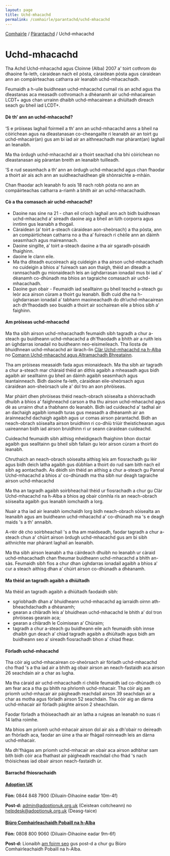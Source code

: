 ```yaml
---
layout: page
title: Uchd-mhacachd
permalink: /comhairle/parantachd/uchd-mhacachd
---
```

[Comhairle]({site.baseurl}/comhairle/) / [Pàrantachd]({site.baseurl}/comhairle/parantachd/) / Uchd-mhacachd

# Uchd-mhacachd

Tha Achd Uchd-mhacachd agus Cloinne (Alba) 2007 a' toirt cothrom do dhaoine fa-leth, càraidean nach eil pòsta, càraidean pòsta agus càraidean ann an compàirteachas catharra air leanabh uchd-mhacachadh.  

Feumaidh a h-uile buidhnean uchd-mhacachd cumail ris an achd agus tha dleastanas aca measadh cothromach a dhèanamh air uchd-mhacairean LCDT+ agus chan urrainn dhaibh uchd-mhacairean a dhiùltadh dìreach seach gu bheil iad LCDT+.

#### Dè th’ ann an uchd-mhacachd?

‘S e pròiseas laghail foirmeil a th’ ann an uchd-mhacachd anns a bheil na còirichean agus na dleastanasan co-cheangailte ri leanabh air an toirt gu uchd-mhacair(an) gus am bi iad air an aithneachadh mar phàrant(an) laghail an leanaibh.

Ma tha òrdugh uchd-mhacachd air a thoirt seachad cha bhi còirichean no dleastanasan aig pàrantan breith an leanaibh tuilleadh.

‘S e rud seasmhach a th’ ann an òrdugh uchd-mhacachd agus chan fhaodar a thoirt air ais ach ann an suidheachaidhean glè shònraichte a-mhàin.

Chan fhaodar ach leanabh fo aois 18 nach robh pòsta no ann an compàirteachas catharra a-riamh a bhith air an uchd-mhacachadh.

#### Cò a tha comasach air uchd-mhacachd?

*   Daoine nas sìne na 21 - chan eil crìoch laghail ann ach bidh buidhnean uchd-mhacachd a’ sireadh daoine aig a bheil an lùth corporra agus inntinn gus leanabh a thogail.
*   Càraidean (a’ toirt a-steach càraidean aon-sheòrsach) a tha pòsta, ann an compàirtichean catharra no a tha a’ fuireach ri chèile ann an dàimh seasmhach agus maireannach.
*   Daoine singilte, a’ toirt a-steach daoine a tha air sgaradh-pòsaidh fhaighinn.
*   daoine le clann eile.
*   Ma tha dìteadh eucoireach aig cuideigin a tha airson uchd-mhacachadh no cuideigin a bhios a’ fuireach san aon thaigh, thèid an dìteadh a rannsachadh gu mionaideach leis an ùghdarrasan ionadail mus bi iad a’ dèanamh co-dhùnadh ma bhios an tagraiche comasach air uchd-mhacachadh.
*   Daoine gun obair - Feumaidh iad sealltainn gu bheil teachd a-steach gu leòr aca airson cùram a thoirt gu leanabh. Bidh cuid dhe na h-ùghdarrasan ionadail a’ tabhann maoineachadh do dh’uchd-mhacairean ach dh’fhaodadh seo buaidh a thoirt air sochairean eile a bhios sibh a’ faighinn.

#### Am pròiseas uchd-mhacachd

Ma tha sibh airson uchd-mhacachadh feumaidh sibh tagradh a chur a-steach gu buidheann uchd-mhacachd a dh'fhaodadh a bhith air a ruith leis an ùghdarras ionadail no buidheann neo-eisimeileach. Tha lìosta de bhuidhnean uchd-mhacachd air làrach-lìn [Clàr Uchd-mhacachd na h-Alba](http://www.scotlandsadoptionregister.org.uk/) no [Comann Uchd-mhacachd agus Altramachadh Bhreatainn](https://corambaaf.org.uk/).  

Tha am pròiseas measaidh fada agus mionaideach. Ma tha sibh air tagradh a chur a-steach mar chàraid thèid an dithis agaibh a mheasadh agus bidh agaibh air sealltainn gu bheil an dàimh agaibh seasmhach agus leantainneach. Bidh daoine fa-leth, càraidean eile-sheòrsach agus càraidean aon-sheòrsach uile a' dol tro an aon phròiseas.

Mar phàirt dhen phròiseas thèid neach-obrach sòisealta a shònrachadh dhuibh a bhios a' faighneachd carson a tha thu airson uchd-mhacachd agus dè as urrainn dhut a thabhann do leanabh. Bidh iad cuideachd a' tadhal air an dachaigh agaibh iomadh turas gus measadh a dhèanamh air an àrainneachd dachaigh agaibh agus ur comas airson pàrantachd. Bidh an neach-obrach sòisealta airson bruidhinn ri co-dhiù triùir theistichearan agus uaireannan bidh iad airson bruidhinn ri ur seann càraidean cuideachd.

Cuideachd feumaidh sibh aithisg mheidigeach fhaighinn bhon doctair agaibh gus sealltainn gu bheil sibh fallain gu leòr airson cùram a thoirt do leanabh.  

Chruthaich an neach-obrach sòisealta aithisg leis am fiosrachadh gu lèir agus bidh deich latha agaibh gus dùbhlan a thoirt do rud sam bith nach eil sibh ag aontachadh. As dèidh sin thèid an aithisg a chur a-steach gu Pannal Uchd-mhacachd a bhios a' co-dhùnadh ma tha sibh nur deagh tagraiche airson uchd-mhacachd  

Ma tha an tagradh agaibh soirbheachail thèid ur fiosrachadh a chur gu Clàr Uchd-mhacachd na h-Alba a bhios ag obair còmhla ris an neach-obrach sòisealta agaibh gus leanabh iomchaidh a lorg.

Nuair a tha iad air leanabh iomchaidh lorg bidh neach-obrach sòisealta an leanaibh agus am buidheann uchd-mhacachd a' co-dhùnadh ma 's e deagh maids 's a th' annaibh.

A-rèir dè cho soirbheachail 's a tha am maidseadh, faodar tagradh a chur a-steach chun a' chùirt airson òrdugh uchd-mhacachd gus am bi sibh aithnichte mar phàrant laghail an leanaibh.  

Ma tha sibh airson leanabh a tha càirdeach dhuibh no leanabh ur càraid uchd-mhacachadh chan fheumar buidheann uchd-mhacachd a bhith an-sàs. Feumaidh sibh fios a chur dhan ùghdarras ionadail agaibh a bhios a’ cur a steach aithisg dhan a’ chùirt airson co-dhùnadh a dhèanamh.

#### Ma thèid an tagradh agaibh a dhiùltadh

Ma thèid an tagradh agaibh a dhiùltadh faodaidh sibh:

*   sgrìobhadh dhan a’ bhuidheann uchd-mhacachd ag iarraidh oirnn ath-bheachdachadh a dhèanamh;
*   gearan a chlàradh leis a’ bhuidhean uchd-mhacachd le bhith a’ dol tron phròiseas gearain aca;
*   gearan a chlàradh le Coimisean a’ Chùraim;
*   tagradh a chur a-steach gu buidheann eile ach feumaidh sibh innse dhaibh gun deach a’ chiad tagradh agaibh a dhiùltadh agus bidh am buidheann seo a’ sireadh fiosrachadh bhon a’ chiad fhear.

#### Fòrladh uchd-mhacachd

Tha còir aig uchd-mhacairean co-sheòrsach air fòrladh uchd-mhacachd cho fhad 's a tha iad air a bhith ag obair airson an neach-fastaidh aca airson 26 seachdain air a char as lugha.  

Ma tha càraid air uchd-mhacachadh ri chèile feumaidh iad co-dhùnadh cò am fear aca a tha gu bhith na phrìomh uchd-mhacair. Tha còir aig am prìomh uchd-mhacair air pàigheadh reachdail airson 39 seachdain air a char as motha agus fòrladh airson 52 seachdain. Tha còir aig an dàrna uchd-mhacair air fòrladh pàighte airson 2 sheachdain.

Faodar fòrladh a thòiseachadh air an latha a ruigeas an leanabh no suas ri 14 latha roimhe.

Ma bhios am prìomh uchd-mhacair airson dol air ais a dh'obair ro deireadh an fhòrladh aca, faodar an ùine a tha air fhàgail roinneadh leis an dàrna uchd-mhacair.  

Ma dh'fhàgas am prìomh uchd-mhacair an obair aca airson adhbhar sam bith bidh còir aca fhathast air pàigheadh reachdail cho fhàd 's nach thòisicheas iad obair airson neach-fastaidh ùr.  

#### Barrachd fhiosrachaidh

#### [Adoption UK](http://www.adoptionuk.org.uk/scotland/)

**Fòn:** 0844 848 7900 (Diluain-Dihaoine eadar 10m-4f)  

**Post-d:** [admin@adoptionuk.org.uk](mailto:admin@adoptionuk.org.uk) (Ceistean coitcheann) no [helpdesk@adoptionuk.org.uk](mailto:helpdesk@adoptionuk.org.uk) (Deasg-taice)

#### [Biùro Comhairleachaidh Pobaill na h-Alba](https://www.citizensadvice.org.uk/scotland/family/children-and-young-people/adopting-a-child-s/)

**Fòn:** 0808 800 9060 (Diluain-Dihaoine eadar 9m-6f)

**Post-d:** Lìonaibh [am foirm seo](https://www.advice.scot/contact-us/send-us-your-questions) gus post-d a chur gu Biùro Comhairleachaidh Pobaill na h-Alba.
